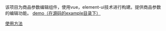 该项目为商品参数编辑组件，使用vue，element-ui技术进行构建。提供商品参数的编辑功能。
[demo（在源码的example目录下）](https://trubasa.github.io/vue-good-param/example/index.html)


[使用方法](https://github.com/Trubasa/doc)


